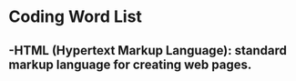 # Coding Word List

-HTML (Hypertext Markup Language): standard markup language for creating web pages.
-